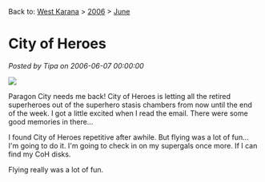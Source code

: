 Back to: [West Karana](/posts/westkarana.md) > [2006](/posts/2006/westkarana.md) > [June](./westkarana.md)
# City of Heroes

*Posted by Tipa on 2006-06-07 00:00:00*

![](../../../images/coh.jpg)

Paragon City needs me back! City of Heroes is letting all the retired superheroes out of the superhero stasis chambers from now until the end of the week. I got a little excited when I read the email. There were some good memories in there...

I found City of Heroes repetitive after awhile. But flying was a lot of fun... I'm going to do it. I'm going to check in on my supergals once more. If I can find my CoH disks.

Flying really was a lot of fun.
